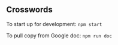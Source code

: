 ## Crosswords

To start up for development: `npm start`

To pull copy from Google doc: `npm run doc`
